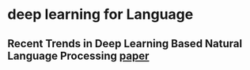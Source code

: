 # deep learning for Language

## Recent Trends in Deep Learning Based Natural Language Processing [paper](https://arxiv.org/pdf/1708.02709.pdf)
